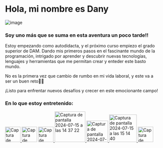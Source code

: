       
# Hola, mi nombre es Dany
![image](https://github.com/user-attachments/assets/f8e77a27-f772-40ae-856c-c5faa7d87fda)


### Soy uno más que se suma en esta aventura un poco tarde!! 

Estoy empezando como autodidacta, y el próximo curso empiezo el grado superior de DAM. Dando mis primeros pasos en el fascinante mundo de la programación, intrigado por aprender y descubrir nuevas tecnologías, lenguajes y herramientas que me permitan crear y enteder este basto mundo.

No es la primera vez que cambio de rumbo en mi vida laboral, y este va a ser un buen reto💪🏻

¡Listo para enfrentar nuevos desafíos y crecer en este emocionante campo!


### En lo que estoy entretenido:  
<!-- GIT -->
<a href="https://git-scm.com">
<img tittle="Hola Git!" width="50" alt="Captura de pantalla 2024-07-15 a las 14 30 09" src="https://github.com/user-attachments/assets/c60432c6-ed5a-4b8a-83a8-e9be9d28c3c2">
</a>

<!-- GitHub no url -->
<img tittle="Hola GitHub!" width="50" alt="Captura de pantalla 2024-07-15 a las 14 36 00" src="https://github.com/user-attachments/assets/000594ac-deca-46ec-9048-f0ecf449f792"> 

<!-- JAVA -->
<a href="https://www.java.com/es/">
<img tittle="Hola Java!" width="50" alt="Captura de pantalla 2024-07-15 a las 16 50 22" src="https://github.com/user-attachments/assets/ae653462-33c0-4a76-9c28-d23fb657e3ad">
</a>

<!-- CodeGym -->
<a href="https://codegym.cc/es/quests">
<img tittle="Hola CodeGym!" width="100" alt="Captura de pantalla 2024-07-15 a las 14 37 22" src="https://github.com/user-attachments/assets/3d6e6b6a-270a-4134-8d6c-3b4f108bba33"> 
</a>

<!-- MySql -->
<a href="https://www.mysql.com">
<img tittle="Hola MySql!" width="70" alt="Captura de pantalla 2024-07-15 a las 14 39 45" src="https://github.com/user-attachments/assets/ab5840d5-5436-4240-bf69-b57e89638619"> 
</a>

<!-- LINUX UBUNTU -->
<a href="https://ubuntu.com">
<img tittle="Hola Linux!" width="90" alt="Captura de pantalla 2024-07-15 a las 15 14 40" src="https://github.com/user-attachments/assets/9033e255-05c3-44ef-964e-1676f7e1e711"> 
</a>

<!-- HTML5 -->
<a href="https://developer.mozilla.org/es/docs/Glossary/HTML5">
<img tittle="Hola HTML5!" width="50" alt="Captura de pantalla 2024-07-15 a las 16 49 33" src="https://github.com/user-attachments/assets/94d66adc-fa74-4c05-93c0-d6f479b91309">
</a>




